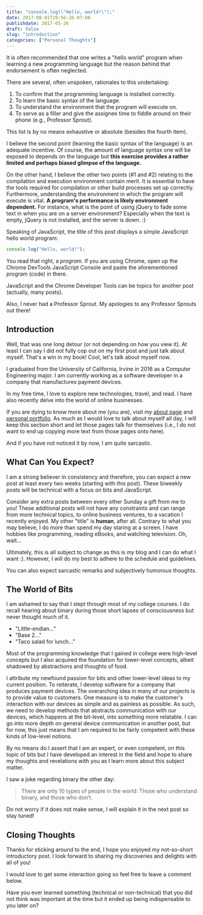 ```yaml
---
title: "console.log(\"Hello, world!\");"
date: 2017-08-01T19:56:26-07:00
publishdate: 2017-05-26
draft: false
slug: "introduction"
categories: ["Personal Thoughts"]
---
```


It is often recommended that one writes a "hello world" program when learning a new programming language but the reason behind that endorsement is often neglected.

There are several, often unspoken, rationales to this undertaking:

1. To confirm that the programming language is installed correctly.
2. To learn the basic syntax of the language.
3. To understand the environment that the program will execute on.
4. To serve as a filler and give the assignee time to fiddle around on their phone (e.g., Professor Sprout).

This list is by no means exhaustive or absolute (besides the fourth item).

I believe the second point (learning the basic syntax of the language) is an adequate incentive. Of course, the amount of language syntax one will be exposed to depends on the language but **this exercise provides a rather limited and perhaps biased glimpse of the language.**

On the other hand, I believe the other two points (#1 and #2) relating to the compilation and execution environment contain merit. It is essential to have the tools required for compilation or other build processes set up correctly. Furthermore, understanding the environment in which the program will execute is vital. **A program's performance is likely environment dependent.** For instance, what is the point of using jQuery to fade some text in when you are on a server environment? Especially when the text is empty, jQuery is not installed, and the server is down. :)

Speaking of JavaScript, the title of this post displays a simple JavaScript hello world program:

```js
console.log("Hello, world!");
```

You read that right, a _program_. If you are using Chrome, open up the Chrome DevTools JavaScript Console and paste the aforementioned program (code) in there.

JavaScript and the Chrome Developer Tools can be topics for another post (actually, many posts).

Also, I never had a Professor Sprout. My apologies to any Professor Sprouts out there!

## Introduction

Well, that was one long detour (or not depending on how you view it). At least I can say I did not fully cop out on my first post and just talk about myself. That's a win in my book! Cool, let's talk about myself now.

I graduated from the University of California, Irvine in 2016 as a Computer Engineering major.​ I am currently working as a software developer in a company that manufactures payment devices.

In my free time, I love to explore new technologies, travel, and read. I have also recently delve into the world of online businesses.​

If you are dying to know more about me (you are), visit my [about page](/about) and [personal portfolio](https://davidtranscend.com). As much as I would love to talk about myself all day, I will keep this section short and let those pages talk for themselves (i.e., I do not want to end up copying more text from those pages onto here).

And if you have not noticed it by now, I am quite sarcastic.

## What Can You Expect?

I am a strong believer in consistency and therefore, you can expect a new post at least every two weeks (starting with this post). These biweekly posts will be technical with a focus on bits and JavaScript.

​Consider any extra posts between every other Sunday a gift from me to you! These additional posts will not have any constraints and can range from more technical topics, to online business ventures, to a vacation I recently enjoyed. My other "title" is **human**, after all. Contrary to what you may believe, I do more than spend my day staring at a screen. I have hobbies like programming, reading eBooks, and watching television. Oh, wait...

Ultimately, ​this is all subject to change as this is _my_ blog and I can do what I want :). However, I will do my best to adhere to the schedule and guidelines.

You can also expect sarcastic remarks and subjectively humorous thoughts.

## The World of Bits

​I am ashamed to say that I slept through most of my college courses. I do recall hearing about binary during those short lapses of consciousness but never thought much of it.

- "Little-endian..."
- "Base 2..."
- "Taco salad for lunch..."

Most of the programming knowledge that I gained in college were high-level concepts but I also acquired the foundation for lower-level concepts, albeit shadowed by abstractions and thoughts of food.

I attribute my newfound passion for bits and other lower-level ideas to my current position. To reiterate, I develop software for a company that produces payment devices. The overarching idea in many of our projects is to provide value to customers. One measure is to make the customer's interaction with our devices as simple and as painless as possible. As such, we need to develop methods that abstracts communication with our devices, which happens at the bit-level, into something more relatable. I can go into more depth on general device communication in another post, but for now, this just means that I am required to be fairly competent with these kinds of low-level notions.

By no means do I assert that I am ​an expert, or even competent, on this topic of bits but I have developed an interest in the field and hope to share my thoughts and revelations with you as I learn more about this subject matter.

I saw a joke regarding binary the other day:

> There are only 10 types of people in the world: Those who understand binary, and those who don’t.

Do not worry if it does not make sense, I will explain it in the next post so stay tuned!

## Closing Thoughts

Thanks for sticking around to the end, I hope you enjoyed my not-so-short introductory post.​ I look forward to sharing my discoveries and delights with all of you!

​I would love to get some interaction going so feel free to leave a comment below.

​Have you ever learned something (technical or non-technical) that you did not think was important at the time but it ended up being indispensable to you later on?
